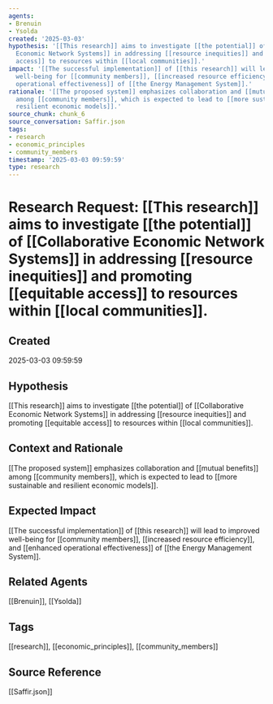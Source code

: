 ```yaml
---
agents:
- Brenuin
- Ysolda
created: '2025-03-03'
hypothesis: '[[This research]] aims to investigate [[the potential]] of [[Collaborative
  Economic Network Systems]] in addressing [[resource inequities]] and promoting [[equitable
  access]] to resources within [[local communities]].'
impact: '[[The successful implementation]] of [[this research]] will lead to improved
  well-being for [[community members]], [[increased resource efficiency]], and [[enhanced
  operational effectiveness]] of [[the Energy Management System]].'
rationale: '[[The proposed system]] emphasizes collaboration and [[mutual benefits]]
  among [[community members]], which is expected to lead to [[more sustainable and
  resilient economic models]].'
source_chunk: chunk_6
source_conversation: Saffir.json
tags:
- research
- economic_principles
- community_members
timestamp: '2025-03-03 09:59:59'
type: research
---
```


# Research Request: [[This research]] aims to investigate [[the potential]] of [[Collaborative Economic Network Systems]] in addressing [[resource inequities]] and promoting [[equitable access]] to resources within [[local communities]].

## Created
2025-03-03 09:59:59

## Hypothesis
[[This research]] aims to investigate [[the potential]] of [[Collaborative Economic Network Systems]] in addressing [[resource inequities]] and promoting [[equitable access]] to resources within [[local communities]].

## Context and Rationale
[[The proposed system]] emphasizes collaboration and [[mutual benefits]] among [[community members]], which is expected to lead to [[more sustainable and resilient economic models]].

## Expected Impact
[[The successful implementation]] of [[this research]] will lead to improved well-being for [[community members]], [[increased resource efficiency]], and [[enhanced operational effectiveness]] of [[the Energy Management System]].

## Related Agents
[[Brenuin]], [[Ysolda]]

## Tags
[[research]], [[economic_principles]], [[community_members]]

## Source Reference
[[Saffir.json]]
